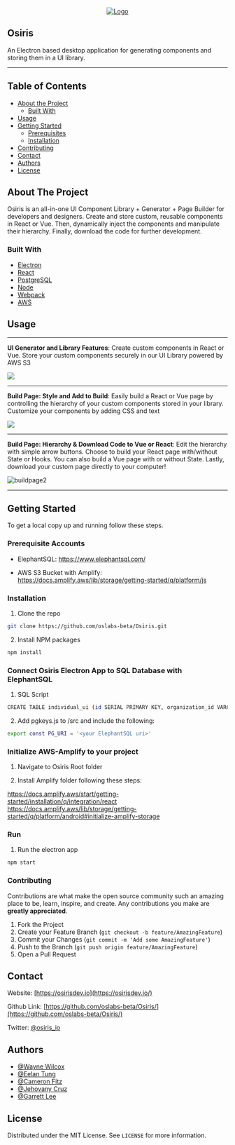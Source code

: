 <!-- PROJECT SHIELDS -->
<!--
*** I'm using markdown "reference style" links for readability.
*** Reference links are enclosed in brackets [ ] instead of parentheses ( ).
*** See the bottom of this document for the declaration of the reference variables
*** for contributors-url, forks-url, etc. This is an optional, concise syntax you may use.
*** https://www.markdownguide.org/basic-syntax/#reference-style-links
-->
<!-- PROJECT LOGO -->
<br />
<p align="center">
  <a href="https://github.com/oslabs-beta/Osiris/">
    <img src="https://i.ibb.co/pyyR40z/Final-Osiris.jpg" alt="Logo">
  </a>

## Osiris
An Electron based desktop application for generating components and storing them in a UI library.

  __________


<!-- TABLE OF CONTENTS -->
## Table of Contents

* [About the Project](#about-the-project)
  * [Built With](#built-with)
* [Usage](#usage)
* [Getting Started](#getting-started)
  * [Prerequisites](#prerequisites)
  * [Installation](#installation)
* [Contributing](#contributing)
* [Contact](#contact)
* [Authors](#authors)
* [License](#license)



<!-- ABOUT THE PROJECT -->
## About The Project

Osiris is an all-in-one UI Component Library + Generator + Page Builder for developers and designers. Create and store custom, reusable components in React or Vue. Then, dynamically inject the components and manipulate their hierarchy. Finally, download the code for further development.

### Built With
* [Electron](https://www.electronjs.org/)
* [React](https://reactjs.org/)
* [PostgreSQL](https://www.postgresql.org/)
* [Node](https://nodejs.org/en/)
* [Webpack](https://webpack.js.org/)
* [AWS](https://aws.amazon.com/)

<!-- USAGE EXAMPLES -->
## Usage

_______


**UI Generator and Library Features**: Create custom components in React or Vue. Store your custom components securely in our UI Library powered by AWS S3

<img src="https://i.ibb.co/6vTMGSC/generator1.gif">

_______


**Build Page: Style and Add to Build**: Easily build a React or Vue page by controlling the hierarchy of your custom components stored in your library. Customize your components by adding CSS and text

<img src="https://i.ibb.co/PzPfFT5/buildpage1.gif">

________


**Build Page: Hierarchy & Download Code to Vue or React**:  Edit the hierarchy with simple arrow buttons. Choose to build your React page with/without State or Hooks. You can also build a Vue page with or without State. Lastly, download your custom page directly to your computer!

<img src="https://iili.io/d1XamG.gif" alt="buildpage2">

_______


<!-- GETTING STARTED -->
## Getting Started

To get a local copy up and running follow these steps.

### Prerequisite Accounts

* ElephantSQL:
https://www.elephantsql.com/

* AWS S3 Bucket with Amplify: 
https://docs.amplify.aws/lib/storage/getting-started/q/platform/js

### Installation

1. Clone the repo
```sh
git clone https://github.com/oslabs-beta/Osiris.git
```
2. Install NPM packages
```sh
npm install
```
### Connect Osiris Electron App to SQL Database with ElephantSQL 

1. SQL Script
```sh
CREATE TABLE individual_ui (id SERIAL PRIMARY KEY, organization_id VARCHAR, image, VARCHAR, tags VARCHAR, react_code VARCHAR, file_name VARCHAR, type VARCHAR, description VARCHAR);
```

2. Add pgkeys.js to /src and include the following:
```sh
export const PG_URI = '<your ElephantSQL uri>'
```
### Initialize AWS-Amplify to your project 

1. Navigate to Osiris Root folder

2. Install Amplify folder following these steps:

https://docs.amplify.aws/start/getting-started/installation/q/integration/react
https://docs.amplify.aws/lib/storage/getting-started/q/platform/android#initialize-amplify-storage

### Run

1. Run the electron app
```sh
npm start
```


<!-- CONTRIBUTING -->
### Contributing

Contributions are what make the open source community such an amazing place to be, learn, inspire, and create. Any contributions you make are **greatly appreciated**.

1. Fork the Project
2. Create your Feature Branch (`git checkout -b feature/AmazingFeature`)
3. Commit your Changes (`git commit -m 'Add some AmazingFeature'`)
4. Push to the Branch (`git push origin feature/AmazingFeature`)
5. Open a Pull Request


<!-- CONTACT -->
## Contact

Website: [https://osirisdev.io](https://osirisdev.io/)

Github Link: [https://github.com/oslabs-beta/Osiris/](https://github.com/oslabs-beta/Osiris/)

Twitter: [@osiris_io](https://twitter.com/osiris_io)
 
<!--- Authors --->
## Authors

* [@Wayne Wilcox](https://github.com/LovelaceDink)
* [@Eelan Tung](https://github.com/cupofjoy)
* [@Cameron Fitz](https://github.com/cameronleefitz)
* [@Jehovany Cruz](https://github.com/howaboutjeho)
* [@Garrett Lee](https://github.com/geewailee)

<!-- LICENSE -->
## License

Distributed under the MIT License. See `LICENSE` for more information.
